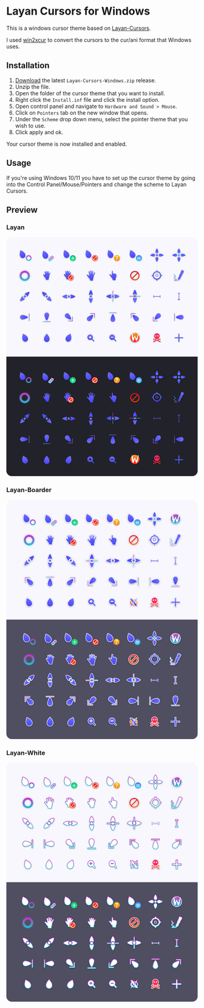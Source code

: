 # Layan Cursors for Windows

This is a windows cursor theme based on [Layan-Cursors](https://github.com/vinceliuice/Layan-cursors).

I used [win2xcur](https://pypi.org/project/win2xcur/) to convert the cursors to the cur/ani format that Windows uses.

## Installation

1. [Download](https://github.com/DJHero2903/Layan-cursors-Windows/releases/latest) the latest `Layan-Cursors-Windows.zip` release.
1. Unzip the file.
1. Open the folder of the cursor theme that you want to install.
1. Right click the `Install.inf` file and click the install option.
1. Open control panel and navigate to `Hardware and Sound > Mouse`.
1. Click on `Pointers` tab on the new window that opens.
1. Under the `Scheme` drop down menu, select the pointer theme that you wish to use.
1. Click apply and ok.

Your cursor theme is now installed and enabled.

## Usage

If you're using Windows 10/11 you have to set up the cursor theme by going into the Control Panel/Mouse/Pointers and change the scheme to Layan Cursors.

## Preview

### Layan

![Layan](preview.png)

### Layan-Boarder

![Layan](preview-border.png)

### Layan-White

![Layan](preview-white.png)
